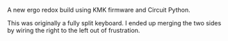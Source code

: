A new ergo redox build using KMK firmware and Circuit Python. 

This was originally a fully split keyboard. 
I ended up merging the two sides by wiring the right to the left out of frustration.

